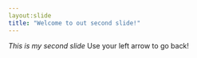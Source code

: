 ```yaml
---
layout:slide
title: "Welcome to out second slide!"
---
```

*This is my second slide*
Use your left arrow to go back!
